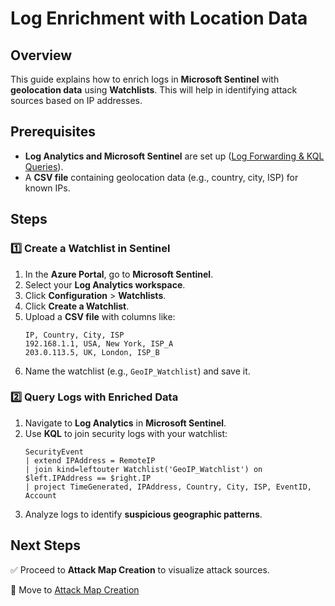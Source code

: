 # Log Enrichment with Location Data

## Overview
This guide explains how to enrich logs in **Microsoft Sentinel** with **geolocation data** using **Watchlists**. This will help in identifying attack sources based on IP addresses.

## Prerequisites
- **Log Analytics and Microsoft Sentinel** are set up ([Log Forwarding & KQL Queries](log-forwarding-kql.md)).
- A **CSV file** containing geolocation data (e.g., country, city, ISP) for known IPs.

## Steps

### 1️⃣ Create a Watchlist in Sentinel
1. In the **Azure Portal**, go to **Microsoft Sentinel**.
2. Select your **Log Analytics workspace**.
3. Click **Configuration** > **Watchlists**.
4. Click **Create a Watchlist**.
5. Upload a **CSV file** with columns like:
   ```csv
   IP, Country, City, ISP
   192.168.1.1, USA, New York, ISP_A
   203.0.113.5, UK, London, ISP_B
   ```
6. Name the watchlist (e.g., `GeoIP_Watchlist`) and save it.

### 2️⃣ Query Logs with Enriched Data
1. Navigate to **Log Analytics** in **Microsoft Sentinel**.
2. Use **KQL** to join security logs with your watchlist:
   ```kql
   SecurityEvent
   | extend IPAddress = RemoteIP
   | join kind=leftouter Watchlist('GeoIP_Watchlist') on $left.IPAddress == $right.IP
   | project TimeGenerated, IPAddress, Country, City, ISP, EventID, Account
   ```
3. Analyze logs to identify **suspicious geographic patterns**.

## Next Steps
✅ Proceed to **Attack Map Creation** to visualize attack sources.

🚀 Move to [Attack Map Creation](attack-map-creation.md)
